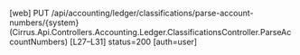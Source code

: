 [web] PUT /api/accounting/ledger/classifications/parse-account-numbers/{system}  (Cirrus.Api.Controllers.Accounting.Ledger.ClassificationsController.ParseAccountNumbers)  [L27–L31] status=200 [auth=user]

